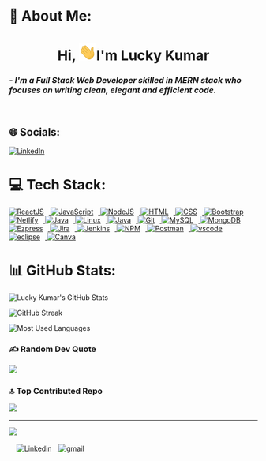 # 💫 About Me:
<h1 align="center">Hi,
<img src="https://raw.githubusercontent.com/ABSphreak/ABSphreak/master/gifs/Hi.gif" width="35">I'm Lucky Kumar</h1>

<h3>
    <i>- I'm a Full Stack Web Developer skilled in MERN stack who focuses on writing clean, elegant and efficient code.</i>
</h3>

<!-- <h3>
    <i>- Currently working at Kyndryl as a Software Engineer</i>
</h3> -->
<br>

## 🌐 Socials:
[![LinkedIn](https://img.shields.io/badge/LinkedIn-%230077B5.svg?logo=linkedin&logoColor=white)](https://www.linkedin.com/in/luck22y/) 

# 💻 Tech Stack:
<div align="left">
  <a href="https://reactjs.org/" target="_blank" rel="noreferrer">
      <img  alt="ReactJS" height="50px" style="padding-right:10px;" src="https://cdn.jsdelivr.net/gh/devicons/devicon/icons/react/react-original.svg" />
  </a>
  <a href="https://developer.mozilla.org/en-US/docs/Web/JavaScript" target="_blank" rel="noreferrer">
      <img  alt="JavaScript" height="50px" style="padding-right:10px;" src="https://cdn.jsdelivr.net/gh/devicons/devicon/icons/javascript/javascript-plain.svg"/>
  </a>
  <a href="https://nodejs.org/en/" target="_blank" rel="noreferrer">
      <img  alt="NodeJS" height="50px" style="padding-right:10px;" src="https://api.iconify.design/logos:nodejs.svg"/>
  </a>
  <a href="https://developer.mozilla.org/en-US/docs/Web/HTML" target="_blank" rel="noreferrer">
      <img  alt="HTML" height="50px" style="padding-right:10px;" src="https://cdn.jsdelivr.net/gh/devicons/devicon/icons/html5/html5-original.svg"/>
  </a>
  <a href="https://developer.mozilla.org/en-US/docs/Web/CSS" target="_blank" rel="noreferrer">
      <img  alt="CSS" height="50px" style="padding-right:10px;" src="https://cdn.jsdelivr.net/gh/devicons/devicon/icons/css3/css3-original.svg"/>
  </a>
  <a href="https://getbootstrap.com/" target="_blank" rel="noreferrer">
      <img  alt="Bootstrap" height="50px" style="padding-right:10px;" src="https://cdn.jsdelivr.net/gh/devicons/devicon/icons/bootstrap/bootstrap-original.svg"/>
  </a>
  <a href="https://app.netlify.com/" target="_blank" rel="noreferrer">
      <img  alt="Netlify" height="50px" style="padding-right:10px;" src="https://api.iconify.design/logos:netlify-icon.svg"/>
  </a>
  <a href="https://www.java.com/en/" target="_blank" rel="noreferrer">
      <img  alt="Java" height="50px" style="padding-right:10px;" src="https://cdn.jsdelivr.net/gh/devicons/devicon/icons/java/java-original.svg"/>
  </a>    
  <a href="https://www.linux.org/" target="_blank" rel="noreferrer">
      <img  alt="Linux" height="50px" style="padding-right:10px;" src="https://cdn.jsdelivr.net/gh/devicons/devicon/icons/linux/linux-original.svg"/>
  </a>
  <a href="https://eslint.org/" target="_blank" rel="noreferrer">
      <img  alt="Java" height="50px" style="padding-right:10px;" src="https://api.iconify.design/logos:eslint.svg" />
  </a>         
  <a href="https://git-scm.com/" target="_blank" rel="noreferrer">
      <img  alt="Git" height="50px" style="padding-right:10px;" src="https://cdn.jsdelivr.net/gh/devicons/devicon/icons/git/git-original.svg"/>
  </a>
  <a href="https://www.mysql.com/" target="_blank" rel="noreferrer">
      <img  alt="MySQL" height="50px" style="padding-right:10px;" src="https://cdn.jsdelivr.net/gh/devicons/devicon/icons/mysql/mysql-original-wordmark.svg"/>
  </a>
  <a href="https://www.mongodb.com/" target="_blank" rel="noreferrer">
      <img  alt="MongoDB" height="50px" style="padding-right:10px;" src="https://cdn.jsdelivr.net/gh/devicons/devicon/icons/mongodb/mongodb-original.svg"/>
  </a>
  <a href="https://expressjs.com/" target="_blank" rel="noreferrer">
      <img  alt="Ezpress" height="50px" style="padding-right:10px;" src="https://cdn.jsdelivr.net/gh/devicons/devicon/icons/express/express-original.svg" />
  </a>
  <a href="https://www.atlassian.com/jira" target="_blank" rel="noreferrer">
      <img  alt="Jira" height="50px" style="padding-right:10px;" src="https://cdn.jsdelivr.net/gh/devicons/devicon/icons/jira/jira-original.svg"/>
  </a>
  <a href="https://www.jenkins.io/" target="_blank" rel="noreferrer">
      <img  alt="Jenkins" height="50px" style="padding-right:10px;" src="https://api.iconify.design/logos:jenkins.svg"/>
  </a>
  <a href="https://www.npmjs.com/" target="_blank" rel="noreferrer">
      <img  alt="NPM" height="50px" style="padding-right:10px;" src="https://cdn.jsdelivr.net/gh/devicons/devicon/icons/npm/npm-original-wordmark.svg"/>
  </a>
  <a href="https://www.postman.com/" target="_blank" rel="noreferrer">
      <img  alt="Postman" height="50px" width='150px' style="padding-right:10px;" src="https://api.iconify.design/logos:postman.svg"/>
  </a>
  <a href="https://code.visualstudio.com/" target="_blank" rel="noreferrer">
      <img  alt="vscode" height="50px" style="padding-right:10px;"src="https://cdn.jsdelivr.net/gh/devicons/devicon/icons/vscode/vscode-original.svg"/>
  </a>
  <a href="https://www.eclipse.org/" target="_blank" rel="noreferrer">
      <img  alt="eclipse" height="50px" style="padding-right:10px;"src="https://api.iconify.design/logos:eclipse-icon.svg"/>
  </a>
  <a href="https://www.canva.com/" target="_blank" rel="noreferrer">
      <img  alt="Canva" height="50px" style="padding-right:10px;" src="https://cdn.jsdelivr.net/gh/devicons/devicon/icons/canva/canva-original.svg"/> 
  </a>
</div>

# 📊 GitHub Stats:
![Lucky Kumar's GitHub Stats](https://github-readme-stats.vercel.app/api?username=luckykumar22&hide=stars&count_private=true&show_icons=true&theme=algolia&border_radius=20)

![GitHub Streak](https://streak-stats.demolab.com?user=luckykumar22&count_private=true&theme=algolia&border_radius=20)

<!-- ![Most Used Languages](https://github-readme-stats.vercel.app/api/top-langs/?username=luckykumar22&show_icons=true&theme=algolia&border_radius=20) -->
    
<!-- compact programming languages layout -->
![Most Used Languages](https://github-readme-stats.vercel.app/api/top-langs/?username=luckykumar22&layout=compact&show_icons=true&theme=algolia&border_radius=20)

### ✍️ Random Dev Quote
![](https://quotes-github-readme.vercel.app/api?type=horizontal&theme=tokyonight)

### 🔝 Top Contributed Repo
![](https://github-contributor-stats.vercel.app/api?username=luckykumar22&limit=5&theme=tokyonight&combine_all_yearly_contributions=true)

---
[![](https://visitcount.itsvg.in/api?id=luckykumar22&icon=5&color=1)](https://visitcount.itsvg.in)


<div class="footer" align="left" style="margin:15px;">
    <a href="https://www.linkedin.com/in/luck22y/" target="_blank">
        <img  style="margin:0 10px 10px 0;" src="https://api.iconify.design/logos:linkedin-icon.svg" alt="Linkedin" width="40px"/>
    </a>
    <a href="mailto:luckykumar2204@gmail.com" target="_blank">
        <img style="margin:0 10px 10px 0;" src="https://user-images.githubusercontent.com/78341798/194531383-ddb2b774-5bb9-491c-b601-4a4a7d9792fb.svg" alt="gmail" width="40px"/>
    </a>
</div>

